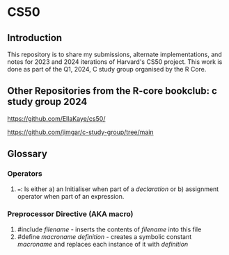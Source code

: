 # CS50
## Introduction
This repository is to share my submissions, alternate implementations, and notes for 2023 and 2024 iterations of Harvard's CS50 project. This work is done as part of the Q1, 2024, C study group organised by the R Core.
## Other Repositories from the R-core bookclub: c study group 2024
https://github.com/EllaKaye/cs50/

https://github.com/jimgar/c-study-group/tree/main


## Glossary
### Operators
1. `=`: Is either a) an Initialiser when part of a _declaration_ or b) assignment operator when part of an expression.
### Preprocessor Directive (AKA macro)
1. #include _filename_ - inserts the contents of _filename_ into this file
2. #define _macroname_ _definition_ - creates a symbolic constant _macroname_ and replaces each instance of it with _definition_

